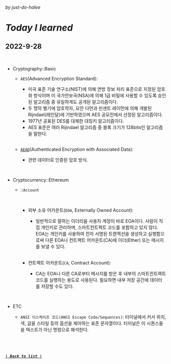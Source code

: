 ###### _by just-do-halee_

# _Today I learned_

## 2022-9-28

<br>

- Cryptography::Basic

  - `AES`(Advanced Encryption Standard):

    - 미국 표준 기술 연구소(NIST)에 의해 연방 정보 처리 표준으로 지정된 암호화 방식이며 미 국가안보국(NSA)에 의해 1급 비밀에 사용할 수 있도록 승인된 알고리즘 중 유일하게도 공개된 알고리즘이다.
    - 두 명의 벨기에 암호학자, 요안 다먼과 빈센트 레이먼에 의해 개발된 Rijndael(레인달)에 기반하였으며 AES 공모전에서 선정된 알고리즘이다.
    - 1977년 공표된 DES를 대체한 대칭키 알고리즘이다.
    - AES 표준은 여러 Rijindael 알고리즘 중 블록 크기가 128bits인 알고리즘을 말한다.

  <br>

  - [`AEAD`](https://m.blog.naver.com/PostView.naver?isHttpsRedirect=true&blogId=vjhh0712v&logNo=221533578238)(Authenticated Encryption with Associated Data):

    - 관련 데이터로 인증된 암호 방식.

<br>

- Cryptocurrency::Ethereum

  - ::`Account`

    <br>

    - 외부 소유 어카운트(`EOA`, Externally Owned Account):

      - 일반적으로 말하는 이더리움 사용자 계정이 바로 EOA이다. 사람이 직접 개인키로 관리하며, 스마트컨트랙트 코드를 포함하고 있지 않다. EOA는 개인키를 사용하여 전자 서명된 트랜잭션을 생성하고 실행함으로써 다른 EOA나 컨트랙트 어카운트(CA)에 이더(Ether) 또는 메시지를 보낼 수 있다.

    <br>

    - 컨트랙트 어카운트(`CA`, Contract Account):

      - CA는 EOA나 다른 CA로부터 메시지를 받은 후 내부의 스마트컨트랙트 코드를 실행하는 용도로 사용된다. 필요하면 내부 저장 공간에 데이터를 저장할 수도 있다.

<br>

- ETC

  - `ANSI 이스케이프 코드(ANSI Escape Code/Sequences)`: 터미널에서 커서 위치, 색, 글꼴 스타일 등의 옵션을 제어하는 표준 문자열이다. 터미널은 이 시퀀스들을 텍스트가 아닌 명령으로 해석한다.

<br><br>

##### **_[`| Back to list |`](../../README.md)_**
